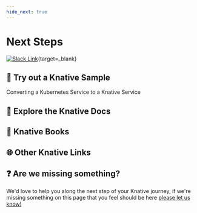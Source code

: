 ```yaml
---
hide_next: true
---
```

# Next Steps

[![Slack Link](../images/slack-button.svg)](https://slack.knative.dev/){target=_blank}

## :test_tube: Try out a Knative Sample
Converting a Kubernetes Service to a Knative Service

## :page_with_curl: Explore the Knative Docs


## :book: Knative Books


## :globe_with_meridians: Other Knative Links


## :question: Are we missing something?
We'd love to help you along the next step of your Knative journey, if we're missing something on this page that you feel should be here [please let us know!](https://forms.gle/Ab44BUBowmnnJsdW9)
